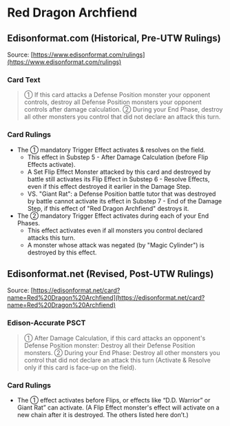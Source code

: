 # Red Dragon Archfiend

## Edisonformat.com (Historical, Pre-UTW Rulings)

Source: [https://www.edisonformat.com/rulings](https://www.edisonformat.com/rulings)

### Card Text

> ① If this card attacks a Defense Position monster your opponent controls, destroy all Defense Position monsters your opponent controls after damage calculation. ② During your End Phase, destroy all other monsters you control that did not declare an attack this turn.

### Card Rulings

*   The ① mandatory Trigger Effect activates & resolves on the field.
    *   This effect in Substep 5 - After Damage Calculation (before Flip Effects activate).
    *   A Set Flip Effect Monster attacked by this card and destroyed by battle still activates its Flip Effect in Substep 6 - Resolve Effects, even if this effect destroyed it earlier in the Damage Step.
    *   VS. "Giant Rat": a Defense Position battle tutor that was destroyed by battle cannot activate its effect in Substep 7 - End of the Damage Step, if this effect of "Red Dragon Archfiend" destroys it.
*   The ② mandatory Trigger Effect activates during each of your End Phases.
    *   This effect activates even if all monsters you control declared attacks this turn.
    *   A monster whose attack was negated (by "Magic Cylinder") is destroyed by this effect.

## Edisonformat.net (Revised, Post-UTW Rulings)

Source: [https://edisonformat.net/card?name=Red%20Dragon%20Archfiend](https://edisonformat.net/card?name=Red%20Dragon%20Archfiend)

### Edison-Accurate PSCT

> ① After Damage Calculation, if this card attacks an opponent's Defense Position monster:
> Destroy all their Defense Position monsters.
> ② During your End Phase:
> Destroy all other monsters you control that did not declare an attack this turn
> (Activate & Resolve only if this card is face-up on the field).

### Card Rulings

*   The ① effect activates before Flips, or effects like “D.D. Warrior” or Giant Rat” can activate.
(A Flip Effect monster's effect will activate on a new chain after it is destroyed. The others listed here don’t.)
            